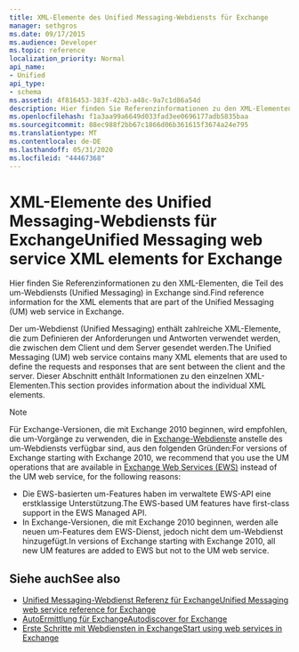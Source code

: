 ```yaml
---
title: XML-Elemente des Unified Messaging-Webdiensts für Exchange
manager: sethgros
ms.date: 09/17/2015
ms.audience: Developer
ms.topic: reference
localization_priority: Normal
api_name:
- Unified
api_type:
- schema
ms.assetid: 4f816453-383f-42b3-a48c-9a7c1d86a54d
description: Hier finden Sie Referenzinformationen zu den XML-Elementen, die Teil des um-Webdiensts (Unified Messaging) in Exchange sind.
ms.openlocfilehash: f1a3aa99a6649d033fad3ee0696177adb5835baa
ms.sourcegitcommit: 88ec988f2bb67c1866d06b361615f3674a24e795
ms.translationtype: MT
ms.contentlocale: de-DE
ms.lasthandoff: 05/31/2020
ms.locfileid: "44467368"
---
```

# <a name="unified-messaging-web-service-xml-elements-for-exchange"></a><span data-ttu-id="8d29d-103">XML-Elemente des Unified Messaging-Webdiensts für Exchange</span><span class="sxs-lookup"><span data-stu-id="8d29d-103">Unified Messaging web service XML elements for Exchange</span></span>

<span data-ttu-id="8d29d-104">Hier finden Sie Referenzinformationen zu den XML-Elementen, die Teil des um-Webdiensts (Unified Messaging) in Exchange sind.</span><span class="sxs-lookup"><span data-stu-id="8d29d-104">Find reference information for the XML elements that are part of the Unified Messaging (UM) web service in Exchange.</span></span>
  
<span data-ttu-id="8d29d-105">Der um-Webdienst (Unified Messaging) enthält zahlreiche XML-Elemente, die zum Definieren der Anforderungen und Antworten verwendet werden, die zwischen dem Client und dem Server gesendet werden.</span><span class="sxs-lookup"><span data-stu-id="8d29d-105">The Unified Messaging (UM) web service contains many XML elements that are used to define the requests and responses that are sent between the client and the server.</span></span> <span data-ttu-id="8d29d-106">Dieser Abschnitt enthält Informationen zu den einzelnen XML-Elementen.</span><span class="sxs-lookup"><span data-stu-id="8d29d-106">This section provides information about the individual XML elements.</span></span>
  
> [!NOTE]
> <span data-ttu-id="8d29d-107">Für Exchange-Versionen, die mit Exchange 2010 beginnen, wird empfohlen, die um-Vorgänge zu verwenden, die in [Exchange-Webdienste](https://msdn.microsoft.com/library/60285497-0c4e-4e51-84e1-34dd6d89a5d8%28Office.15%29.aspx) anstelle des um-Webdiensts verfügbar sind, aus den folgenden Gründen:</span><span class="sxs-lookup"><span data-stu-id="8d29d-107">For versions of Exchange starting with Exchange 2010, we recommend that you use the UM operations that are available in [Exchange Web Services (EWS)](https://msdn.microsoft.com/library/60285497-0c4e-4e51-84e1-34dd6d89a5d8%28Office.15%29.aspx) instead of the UM web service, for the following reasons:</span></span> 
> - <span data-ttu-id="8d29d-108">Die EWS-basierten um-Features haben im verwaltete EWS-API eine erstklassige Unterstützung.</span><span class="sxs-lookup"><span data-stu-id="8d29d-108">The EWS-based UM features have first-class support in the EWS Managed API.</span></span> 
> - <span data-ttu-id="8d29d-109">In Exchange-Versionen, die mit Exchange 2010 beginnen, werden alle neuen um-Features dem EWS-Dienst, jedoch nicht dem um-Webdienst hinzugefügt.</span><span class="sxs-lookup"><span data-stu-id="8d29d-109">In versions of Exchange starting with Exchange 2010, all new UM features are added to EWS but not to the UM web service.</span></span> 
  
## <a name="see-also"></a><span data-ttu-id="8d29d-110">Siehe auch</span><span class="sxs-lookup"><span data-stu-id="8d29d-110">See also</span></span>

- [<span data-ttu-id="8d29d-111">Unified Messaging-Webdienst Referenz für Exchange</span><span class="sxs-lookup"><span data-stu-id="8d29d-111">Unified Messaging web service reference for Exchange</span></span>](unified-messaging-web-service-reference-for-exchange.md)
- [<span data-ttu-id="8d29d-112">AutoErmittlung für Exchange</span><span class="sxs-lookup"><span data-stu-id="8d29d-112">Autodiscover for Exchange</span></span>](../exchange-web-services/autodiscover-for-exchange.md)
- [<span data-ttu-id="8d29d-113">Erste Schritte mit Webdiensten in Exchange</span><span class="sxs-lookup"><span data-stu-id="8d29d-113">Start using web services in Exchange</span></span>](../exchange-web-services/start-using-web-services-in-exchange.md)
    

